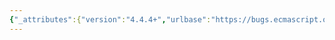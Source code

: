 ```yaml
---
{"_attributes":{"version":"4.4.4+","urlbase":"https://bugs.ecmascript.org/","maintainer":"dherman@mozilla.com"},"bug":{"bug_id":1770,"creation_ts":"2013-08-13 08:04:00 -0700","short_desc":"Consider renaming JA, JO, Str, Quote","delta_ts":"2015-02-19 19:10:57 -0800","product":"Draft for 6th Edition","component":"editorial issue","version":"Rev 16: July 15, 2013 Draft","rep_platform":"All","op_sys":"All","bug_status":"RESOLVED","resolution":"FIXED","priority":"Normal","bug_severity":"enhancement","everconfirmed":true,"reporter":{"uid":"jorendorff","name":"Jason Orendorff"},"assigned_to":{"uid":"allen","name":"Allen Wirfs-Brock"},"long_desc":[{"commentid":4867,"comment_count":0,"who":{"uid":"jorendorff","name":"Jason Orendorff"},"bug_when":"2013-08-13 08:04:07 -0700","thetext":"The algorithms in 15.12.3 JSON.stringify all have very short names.\n\nThere's no bug, it just reads a bit badly. Str in particular is bad, because the section that defines it doesn't have a summary that tells what it does.\n\nSuggestions:\n\n    JA -> JSONSerializeArray\n    JO -> JSONSerializeObject\n    Str -> JSONSerializeProperty\n    Quote -> JSONQuote"},{"commentid":12487,"comment_count":1,"who":{"uid":"allen","name":"Allen Wirfs-Brock"},"bug_when":"2015-02-12 15:04:35 -0800","thetext":"fixed in rev34 editor's draft"},{"commentid":13061,"comment_count":2,"who":{"uid":"allen","name":"Allen Wirfs-Brock"},"bug_when":"2015-02-19 19:10:57 -0800","thetext":"fixed in rev34"}]}}
---
```

